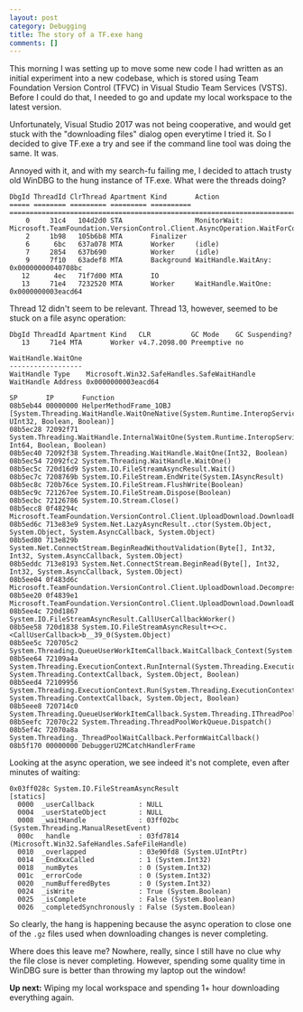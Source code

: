 ```yaml
---
layout: post
category: Debugging
title: The story of a TF.exe hang
comments: []
---
```


This morning I was setting up to move some new code I had written as an initial experiment into a new codebase,
which is stored using Team Foundation Version Control (TFVC) in Visual Studio Team Services (VSTS). Before I could
do that, I needed to go and update my local workspace to the latest version.

Unfortunately, Visual Studio 2017 was not being cooperative, and would get stuck with the "downloading files" dialog open everytime I tried it.
So I decided to give TF.exe a try and see if the command line tool was doing the same. It was.

Annoyed with it, and with my search-fu failing me, I decided to attach trusty old WinDBG to the hung instance of TF.exe. What were the threads doing?

```
DbgId ThreadId ClrThread Apartment Kind       Action
===== ======== ========= ========= ========== ===================================================================================================
    0     31c4   104d2d0 STA                  MonitorWait: Microsoft.TeamFoundation.VersionControl.Client.AsyncOperation.WaitForCompletion(Int32)
    2     1b98   105b6b8 MTA       Finalizer  
    6      6bc   637a078 MTA       Worker     (idle)
    7     2854   637b690           Worker     (idle)
    9     7f10   63adef8 MTA       Background WaitHandle.WaitAny: 0x00000000040708bc
   12      4ec   71f7d00 MTA       IO         
   13     71e4   7232520 MTA       Worker     WaitHandle.WaitOne: 0x0000000003eacd64
``` 

Thread 12 didn't seem to be relevant. Thread 13, however, seemed to be stuck on a file async operation:

```
DbgId ThreadId Apartment Kind   CLR          GC Mode    GC Suspending?
   13     71e4 MTA       Worker v4.7.2098.00 Preemptive no

WaitHandle.WaitOne
------------------
WaitHandle Type    Microsoft.Win32.SafeHandles.SafeWaitHandle
WaitHandle Address 0x0000000003eacd64

SP       IP       Function
08b5eb44 00000000 HelperMethodFrame_1OBJ [System.Threading.WaitHandle.WaitOneNative(System.Runtime.InteropServices.SafeHandle, UInt32, Boolean, Boolean)]
08b5ec28 72092f71 System.Threading.WaitHandle.InternalWaitOne(System.Runtime.InteropServices.SafeHandle, Int64, Boolean, Boolean)
08b5ec40 72092f38 System.Threading.WaitHandle.WaitOne(Int32, Boolean)
08b5ec54 72092fc2 System.Threading.WaitHandle.WaitOne()
08b5ec5c 720d16d9 System.IO.FileStreamAsyncResult.Wait()
08b5ec7c 7208769b System.IO.FileStream.EndWrite(System.IAsyncResult)
08b5ec8c 720b76ce System.IO.FileStream.FlushWrite(Boolean)
08b5ec9c 721267ee System.IO.FileStream.Dispose(Boolean)
08b5ecbc 72126786 System.IO.Stream.Close()
08b5ecc8 0f48294c Microsoft.TeamFoundation.VersionControl.Client.UploadDownload.DownloadBeginReadCallback(System.IAsyncResult)
08b5ed6c 713e83e9 System.Net.LazyAsyncResult..ctor(System.Object, System.Object, System.AsyncCallback, System.Object)
08b5ed80 713e829b System.Net.ConnectStream.BeginReadWithoutValidation(Byte[], Int32, Int32, System.AsyncCallback, System.Object)
08b5eddc 713e8193 System.Net.ConnectStream.BeginRead(Byte[], Int32, Int32, System.AsyncCallback, System.Object)
08b5ee04 0f483d6c Microsoft.TeamFoundation.VersionControl.Client.UploadDownload.DecompressAndWriteChunk(DownloadAsyncResult)
08b5ee20 0f4839e1 Microsoft.TeamFoundation.VersionControl.Client.UploadDownload.DownloadDestBeginWriteCallback(System.IAsyncResult)
08b5ee4c 720d1867 System.IO.FileStreamAsyncResult.CallUserCallbackWorker()
08b5ee58 720d1838 System.IO.FileStreamAsyncResult+<>c.<CallUserCallback>b__39_0(System.Object)
08b5ee5c 720705c2 System.Threading.QueueUserWorkItemCallback.WaitCallback_Context(System.Object)
08b5ee64 72109a4a System.Threading.ExecutionContext.RunInternal(System.Threading.ExecutionContext, System.Threading.ContextCallback, System.Object, Boolean)
08b5eed4 72109956 System.Threading.ExecutionContext.Run(System.Threading.ExecutionContext, System.Threading.ContextCallback, System.Object, Boolean)
08b5eee8 720714c0 System.Threading.QueueUserWorkItemCallback.System.Threading.IThreadPoolWorkItem.ExecuteWorkItem()
08b5eefc 72070c22 System.Threading.ThreadPoolWorkQueue.Dispatch()
08b5ef4c 72070a8a System.Threading._ThreadPoolWaitCallback.PerformWaitCallback()
08b5f170 00000000 DebuggerU2MCatchHandlerFrame
```

Looking at the async operation, we see indeed it's not complete, even after minutes of waiting:

```
0x03ff028c System.IO.FileStreamAsyncResult
[statics]
  0000  _userCallback           : NULL
  0004  _userStateObject        : NULL
  0008  _waitHandle             : 03ff02bc (System.Threading.ManualResetEvent)
  000c  _handle                 : 03fd7814 (Microsoft.Win32.SafeHandles.SafeFileHandle)
  0010  _overlapped             : 03e90fd8 (System.UIntPtr)
  0014  _EndXxxCalled           : 1 (System.Int32)
  0018  _numBytes               : 0 (System.Int32)
  001c  _errorCode              : 0 (System.Int32)
  0020  _numBufferedBytes       : 0 (System.Int32)
  0024  _isWrite                : True (System.Boolean)
  0025  _isComplete             : False (System.Boolean)
  0026  _completedSynchronously : False (System.Boolean)
```

So clearly, the hang is happening because the async operation to close one of the `.gz` files used when downloading changes is never completing.

Where does this leave me? Nowhere, really, since I still have no clue why the file close is never completing. However, spending some quality time in WinDBG sure is better than throwing my laptop out the window!

__Up next:__ Wiping my local workspace and spending 1+ hour downloading everything again.